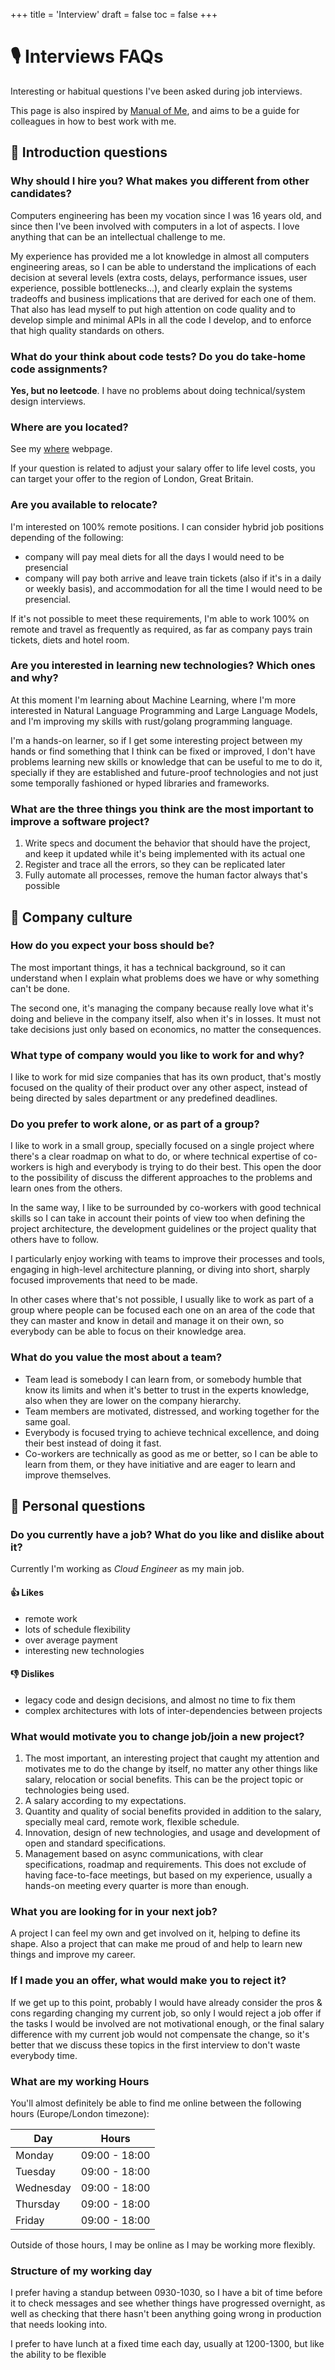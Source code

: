 +++
title = 'Interview'
draft = false
toc = false
+++

# 🎙️ Interviews FAQs

Interesting or habitual questions I've been asked during job interviews.

This page is also inspired by [Manual of Me](https://my.manualof.me/), and aims to be a guide for colleagues in
how to best work with me.

## 🤝 Introduction questions

### Why should I hire you? What makes you different from other candidates?

Computers engineering has been my vocation since I was 16 years old, and since then I've been involved
with computers in a lot of aspects. I love anything that can be an intellectual challenge to me.

My experience has provided me a lot knowledge in almost all computers engineering areas, so I can be able to
understand the implications of each decision at several levels (extra costs, delays,  performance issues, user
experience, possible bottlenecks...), and clearly explain the systems tradeoffs and business implications that
are derived for each one of them. That also has lead myself to put high attention on code quality and to develop
simple and minimal APIs in all the code I develop, and to enforce that high quality standards on others.

### What do your think about code tests? Do you do take-home code assignments?

**Yes, but no leetcode**. I have no problems about doing technical/system design interviews.

### Where are you located?

See my [where](where.md) webpage.

If your question is related to adjust your salary offer to life level costs, you
can target your offer to the region of London, Great Britain.

### Are you available to relocate?

I'm interested on 100% remote positions. I can consider hybrid job positions depending of the following:

- company will pay meal diets for all the days I would need to be presencial
- company will pay both arrive and leave train tickets (also if it's in a daily or weekly basis),
  and accommodation for all the time I would need to be presencial.

If it's not possible to meet these requirements, I'm able to work 100% on remote and travel as frequently as required,
as far as company pays train tickets, diets and hotel room.

### Are you interested in learning new technologies? Which ones and why?

At this moment I'm learning about Machine Learning, where I'm more interested in Natural Language Programming
and Large Language Models, and I'm improving my skills with rust/golang programming language.

I'm a hands-on learner, so if I get some interesting project between my hands or find something that I think can be
fixed or improved, I don't have problems learning new skills or knowledge that can be useful to me to do it,
specially if they are established and future-proof technologies and not just some temporally fashioned
or hyped libraries and frameworks.

### What are the three things you think are the most important to improve a software project?

1. Write specs and document the behavior that should have the project, and keep
   it updated while it's being implemented with its actual one
2. Register and trace all the errors, so they can be replicated later
3. Fully automate all processes, remove the human factor always that's possible

## 🏢 Company culture

### How do you expect your boss should be?

The most important things, it has a technical background, so it can understand when I explain what
problems does we have or why something can't be done.

The second one, it's managing the company because really love what it's doing and believe in the company itself,
also when it's in losses. It must not take decisions just only based on economics, no matter the consequences.

### What type of company would you like to work for and why?

I like to work for mid size companies that has its own product, that's mostly focused on the quality of
their product over any other aspect, instead of being directed by sales department or any predefined deadlines.

### Do you prefer to work alone, or as part of a group?

I like to work in a small group, specially focused on a single project where there's a clear roadmap
on what to do, or where technical expertise of co-workers is high and everybody is trying to do their best.
This open the door to the possibility of discuss the different approaches to the problems and learn ones
from the others.

In the same way, I like to be surrounded by co-workers with good technical skills so I can take in account
their points of view too when defining the project architecture, the development guidelines or the project
quality that others have to follow.

I particularly enjoy working with teams to improve their processes and tools, engaging in high-level architecture
planning, or diving into short, sharply focused improvements that need to be made.

In other cases where that's not possible, I usually like to work as part of a group where people can be
focused each one on an area of the code that they can master and know in detail and manage it on their own,
so everybody can be able to focus on their knowledge area.

### What do you value the most about a team?

- Team lead is somebody I can learn from, or somebody humble that know its limits and when it's better
  to trust in the experts knowledge, also when they are lower on the company hierarchy.
- Team members are motivated, distressed, and working together for the same goal.
- Everybody is focused trying to achieve technical excellence, and doing their best instead of doing it fast.
- Co-workers are technically as good as me or better, so I can be able to learn from them, or they have
  initiative and are eager to learn and improve themselves.

## 👨 Personal questions

### Do you currently have a job? What do you like and dislike about it?

Currently I'm working as *Cloud Engineer* as my main job.

#### 👍 Likes

- remote work
- lots of schedule flexibility
- over average payment
- interesting new technologies

#### 👎 Dislikes

- legacy code and design decisions, and almost no time to fix them
- complex architectures with lots of inter-dependencies between projects

### What would motivate you to change job/join a new project?

1. The most important, an interesting project that caught my attention and motivates me to do the change
   by itself, no matter any other things like salary, relocation or social benefits. This can be the project
   topic or technologies being used.
2. A salary according to my expectations.
3. Quantity and quality of social benefits provided in addition to the salary, specially meal card, remote
   work, flexible schedule.
4. Innovation, design of new technologies, and usage and development of open and standard specifications.
5. Management based on async communications, with clear specifications, roadmap and requirements. This does not
   exclude of having face-to-face meetings, but based on my experience, usually a hands-on meeting every quarter
   is more than enough.

### What you are looking for in your next job?

A project I can feel my own and get involved on it, helping to define its shape.
Also a project that can make me proud of and help to learn new things and improve my career.

### If I made you an offer, what would make you to reject it?

If we get up to this point, probably I would have already consider the pros & cons regarding changing my
current job, so only I would reject a job offer if the tasks I would be involved are not motivational
enough, or the final salary difference with my current job would not compensate the change, so it's better
that we discuss these topics in the first interview to don't waste everybody time.

###  What are my working Hours

You'll almost definitely be able to find me online between the following hours (Europe/London timezone):

| Day       | Hours         |
|-----------|---------------|
| Monday    | 09:00 - 18:00 |
| Tuesday   | 09:00 - 18:00 |
| Wednesday | 09:00 - 18:00 |
| Thursday  | 09:00 - 18:00 |
| Friday    | 09:00 - 18:00 |

Outside of those hours, I may be online as I may be working more flexibly.

### Structure of my working day

I prefer having a standup between 0930-1030, so I have a bit of time before it to check messages and see whether
things have progressed overnight, as well as checking that there hasn't been anything going wrong in production
that needs looking into.

I prefer to have lunch at a fixed time each day, usually at 1200-1300, but like the ability to be flexible
